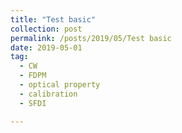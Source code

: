 ```yaml
---
title: "Test basic"
collection: post
permalink: /posts/2019/05/Test basic
date: 2019-05-01
tag:
  - CW
  - FDPM
  - optical property
  - calibration
  - SFDI

---
```



<!--stackedit_data:
eyJoaXN0b3J5IjpbMTAyNDI1Nzc1OF19
-->